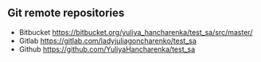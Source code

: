 ## Git remote repositories
* Bitbucket https://bitbucket.org/yuliya_hancharenka/test_sa/src/master/
* Gitlab https://gitlab.com/ladyjuliagoncharenko/test_sa
* Github https://github.com/YuliyaHancharenka/test_sa
